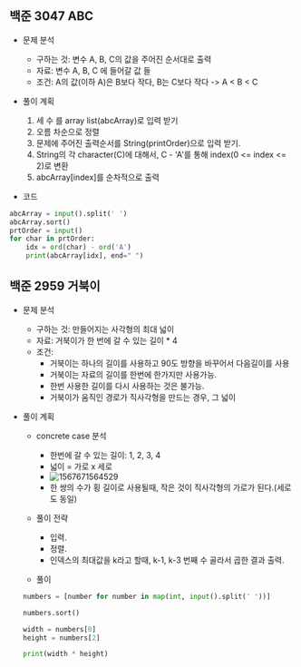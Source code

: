 ## 백준 3047 ABC

- 문제 분석
	- 구하는 것:  변수 A, B, C의 값을 주어진 순서대로 출력
	- 자료: 변수 A, B, C 에 들어갈 값 들
	- 조건: A의 값(이하 A)은 B보다 작다, B는 C보다 작다 -> A < B < C


- 풀이 계획
	1. 세 수 를 array list(abcArray)로 입력 받기
	2. 오름 차순으로 정렬
	3. 문제에 주어진 출력순서를 String(printOrder)으로 입력 받기.
	4. String의 각 character(C)에 대해서, C - 'A'를 통해 index(0 <= index <= 2)로 변환
	5. abcArray[index]를 순차적으로 출력  
	
- 코드
```python
abcArray = input().split(' ')
abcArray.sort()
prtOrder = input()
for char in prtOrder:
    idx = ord(char) - ord('A')
    print(abcArray[idx], end=" ")
```

## 백준 2959 거북이

- 문제 분석
	- 구하는 것: 만들어지는 사각형의 최대 넓이
	- 자료: 거북이가 한 번에 갈 수 있는 길이 * 4
	- 조건:
		- 거북이는 하나의 길이를 사용하고 90도 방향을 바꾸어서 다음길이를 사용 
		- 거북이는 자료의 길이를 한번에 한가지만 사용가능.
		- 한번 사용한 길이를 다시 사용하는 것은 불가능.
		- 거북이가 움직인 경로가 직사각형을 만드는 경우, 그 넓이 	

- 풀이 계획
	- concrete case 분석
		- 한번에 갈 수 있는 길이: 1, 2, 3, 4
		- 넓이 = 가로 x 세로
		- ![1567671564529](C:\Users\user\AppData\Roaming\Typora\typora-user-images\1567671564529.png)
		- 한 쌍의 수가 횡 길이로 사용될때, 작은 것이 직사각형의 가로가 된다.(세로도 동일)
	- 풀이 전략
		- 입력.
		- 정렬.
		- 인덱스의 최대값을 k라고 할때, k-1, k-3 번째 수 골라서 곱한 결과 출력. 

	- 풀이
	```python
	numbers = [number for number in map(int, input().split(' '))]
	
	numbers.sort()
	
	width = numbers[0]
	height = numbers[2]
	
	print(width * height)
	```

